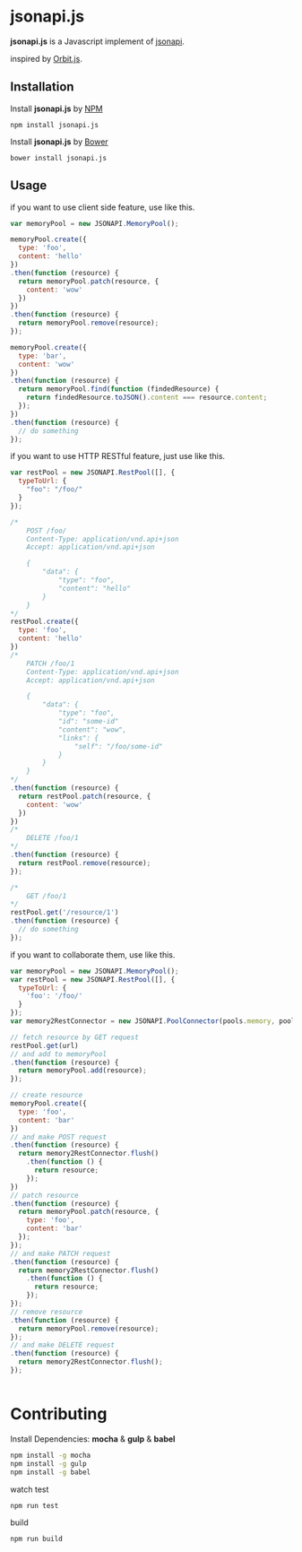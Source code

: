 # jsonapi.js

__jsonapi.js__ is a Javascript implement of [jsonapi](http://jsonapi.org/).

inspired by [Orbit.js](https://github.com/orbitjs/orbit.js). 

## Installation

Install __jsonapi.js__ by [NPM](https://www.npmjs.com/)
```
npm install jsonapi.js
```

Install __jsonapi.js__ by [Bower](http://bower.io/)
```
bower install jsonapi.js
```

## Usage

if you want to use client side feature, use like this.
```javascript 
var memoryPool = new JSONAPI.MemoryPool();

memoryPool.create({
  type: 'foo',
  content: 'hello'
})
.then(function (resource) {
  return memoryPool.patch(resource, {
    content: 'wow'
  })
})
.then(function (resource) {
  return memoryPool.remove(resource);
});

memoryPool.create({
  type: 'bar',
  content: 'wow'
})
.then(function (resource) {
  return memoryPool.find(function (findedResource) {
    return findedResource.toJSON().content === resource.content;
  });
})
.then(function (resource) {
  // do something
});
```

if you want to use HTTP RESTful feature, just use like this.
```javascript 
var restPool = new JSONAPI.RestPool([], {
  typeToUrl: {
    "foo": "/foo/"
  }
});

/* 
    POST /foo/
    Content-Type: application/vnd.api+json
    Accept: application/vnd.api+json

    { 
        "data": { 
            "type": "foo", 
            "content": "hello"  
        }
    }
*/
restPool.create({  
  type: 'foo',
  content: 'hello'
})
/* 
    PATCH /foo/1
    Content-Type: application/vnd.api+json
    Accept: application/vnd.api+json

    { 
        "data": { 
            "type": "foo", 
            "id": "some-id"
            "content": "wow",
            "links": {
                "self": "/foo/some-id"
            }
        }
    }
*/
.then(function (resource) {  
  return restPool.patch(resource, {
    content: 'wow'
  })
})
/* 
    DELETE /foo/1
*/
.then(function (resource) {
  return restPool.remove(resource);
});

/* 
    GET /foo/1
*/
restPool.get('/resource/1')
.then(function (resource) {
  // do something
});
```

if you want to collaborate them, use like this.
```javascript 
var memoryPool = new JSONAPI.MemoryPool();
var restPool = new JSONAPI.RestPool([], {
  typeToUrl: {
    'foo': '/foo/'
  }
});
var memory2RestConnector = new JSONAPI.PoolConnector(pools.memory, pools.rest);

// fetch resource by GET request
restPool.get(url)
// and add to memoryPool
.then(function (resource) {
  return memoryPool.add(resource);
});

// create resource
memoryPool.create({
  type: 'foo',
  content: 'bar'
})
// and make POST request
.then(function (resource) {
  return memory2RestConnector.flush()
    .then(function () {
      return resource;
    });
})
// patch resource
.then(function (resource) {
  return memoryPool.patch(resource, {
    type: 'foo',
    content: 'bar'
  });
});
// and make PATCH request
.then(function (resource) {
  return memory2RestConnector.flush()
    .then(function () {
      return resource;
    });
});
// remove resource
.then(function (resource) {
  return memoryPool.remove(resource);
});
// and make DELETE request
.then(function (resource) {
  return memory2RestConnector.flush();
});



```

# Contributing

Install Dependencies: __mocha__ & __gulp__ & __babel__
```bash
npm install -g mocha
npm install -g gulp
npm install -g babel
```  

watch test
```bash
npm run test
```

build
```bash
npm run build
```
